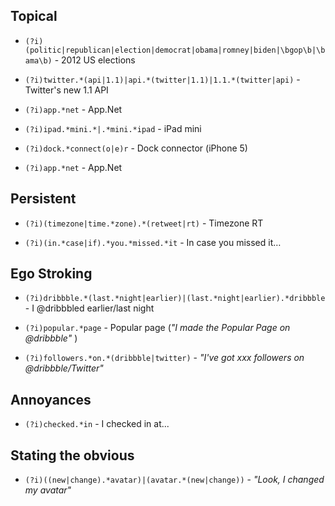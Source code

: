 Topical
-----------
* `(?i)(politic|republican|election|democrat|obama|romney|biden|\bgop\b|\bama\b)`  - 2012 US elections

* `(?i)twitter.*(api|1.1)|api.*(twitter|1.1)|1.1.*(twitter|api)` - Twitter's new 1.1 API

* `(?i)app.*net` - App.Net

* `(?i)ipad.*mini.*|.*mini.*ipad` - iPad mini

* `(?i)dock.*connect(o|e)r` - Dock connector (iPhone 5)

* `(?i)app.*net` - App.Net

Persistent
-----------
* `(?i)(timezone|time.*zone).*(retweet|rt)` - Timezone RT

* `(?i)(in.*case|if).*you.*missed.*it` - In case you missed it…

Ego Stroking
-----------
* `(?i)dribbble.*(last.*night|earlier)|(last.*night|earlier).*dribbble` - I @dribbbled earlier/last night

* `(?i)popular.*page` - Popular page (*"I made the Popular Page on @dribbble"* )

* `(?i)followers.*on.*(dribbble|twitter)` - *"I've got xxx followers on @dribbble/Twitter"*

Annoyances
----------
* `(?i)checked.*in` - I checked in at...

Stating the obvious
----------
* `(?i)((new|change).*avatar)|(avatar.*(new|change))` - *"Look, I changed my avatar"*


